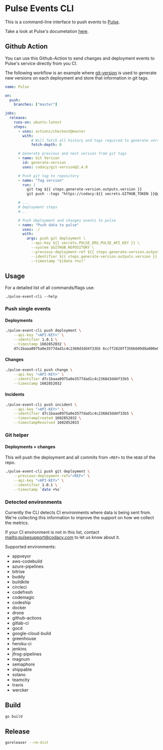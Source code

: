 # Pulse Events CLI

This is a command-line interface to push events to [Pulse](https://pulse.codacy.com).

Take a look at Pulse's documetation [here](https://docs.pulse.codacy.com).

## Github Action

You can use this Github-Action to send changes and deployment events to Pulse's service
directly from you CI.

The following workflow is an example where [git-version](https://github.com/codacy/git-version) is used to
generate new versions on each deployment and store that information in git tags.

```yaml
name: Pulse

on:
  push:
    branches: ["master"]

jobs:
  release:
    runs-on: ubuntu-latest
    steps:
      - uses: actions/checkout@master
        with:
            # Will fetch all history and tags required to generate version
            fetch-depth: 0

      # Generate previous and next version from git tags
      - name: Git Version
        id: generate-version
        uses: codacy/git-version@2.4.0

      # Push git tag to repository
      - name: "Tag version"
        run: |
          git tag ${{ steps.generate-version.outputs.version }}
          git push --tags "https://codacy:${{ secrets.GITHUB_TOKEN }}@github.com/codacy/pulse-event-cli"

      # ...
      # Deployment steps
      #...

      # Push deployment and changes events to pulse
      - name: "Push data to pulse"
        uses: ./
        with:
          args: push git deployment \
            --api-key ${{ secrets.PULSE_ORG_PULSE_API_KEY }} \
            --system $GITHUB_REPOSITORY \
            --previous-deployment-ref ${{ steps.generate-version.outputs.previous-version }} \
            --identifier ${{ steps.generate-version.outputs.version }} \
            --timestamp "$(date +%s)"
```
## Usage

For a detailed list of all commands/flags use:

```
./pulse-event-cli --help
```

### Push single events

#### Deployments

```sh
./pulse-event-cli push deployment \
    --api-key "<API-KEY>" \
    --identifier 1.0.1 \
    --timestamp 1602852032 \
    d7c1baaa0975a0e3577dad1c4c2368d3dd4f33b5 6ccff2820ff356b609d8a000e082af866d144cc8
```

#### Changes

```sh
./pulse-event-cli push change \
    --api-key "<API-KEY>" \
    --identifier d7c1baaa0975a0e3577dad1c4c2368d3dd4f33b5 \
    --timestamp 1602852032
```

#### Incidents

```sh
./pulse-event-cli push incident \
    --api-key "<API-KEY>" \
    --identifier d7c1baaa0975a0e3577dad1c4c2368d3dd4f33b5 \
    --timestampCreated 1602852032 \
    --timestampResolved 1602852033
```

### Git helper

#### Deployments + changes

This will push the deployment and all commits from `<REF>` to the `HEAD` of the repo.

```sh
./pulse-event-cli push git deployment \
    --previous-deployment-ref="<REF>" \
    --api-key "<API-KEY>" \
    --identifier 1.0.1 \
    --timestamp `date +%s`
```

### Detected environments

Currently the CLI detects CI environments where data is being sent from.
We're collecting this information to improve the support on how we collect the metrics.

If your CI environment is not in this list,
contact <mailto:pulsesupport@codacy.com> to let us know about it.

Supported environments:

- appveyor
- aws-codebuild
- azure-pipelines
- bitrise
- buddy
- buildkite
- circleci
- codefresh
- codemagic
- codeship
- docker
- drone
- github-actions
- gitlab-ci
- gocd
- google-cloud-build
- greenhouse
- heroku-ci
- jenkins
- jfrog-pipelines
- magnum
- semaphore
- shippable
- solano
- teamcity
- travis
- wercker

## Build

```sh
go build
```

## Release

```sh
goreleaser --rm-dist
```
